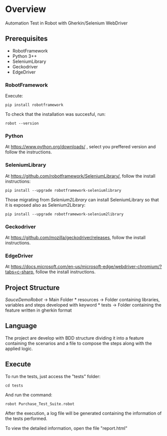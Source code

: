 # Overview
Automation Test in Robot with Gherkin/Selenium WebDriver

## Prerequisites
* RobotFramework
* Python 3++
* SeleniumLibrary
* Geckodriver
* EdgeDriver

### RobotFramework 
Execute:
```
pip install robotframework
```

To check that the installation was succesful, run:
```
robot --version
```

### Python 
At https://www.python.org/downloads/ , select you preffered version and follow the instructions.

### SeleniumLibrary
At https://github.com/robotframework/SeleniumLibrary/, follow the install instructions:
```
pip install --upgrade robotframework-seleniumlibrary
```

Those migrating from *Selenium2Library* can install SeleniumLibrary so that it is exposed also as Selenium2Library:
```
pip install --upgrade robotframework-selenium2library
```

### Geckodriver
At https://github.com/mozilla/geckodriver/releases, follow the install instructions.

### EdgeDriver
At https://docs.microsoft.com/en-us/microsoft-edge/webdriver-chromium/?tabs=c-sharp, follow the install instructions.

## Project Structure
*SauceDemoRobot* -> Main Folder
    * resources -> Folder containing libraries, variables and steps developed with keyword
    * tests -> Folder containing the feature written in gherkin format

## Language
The project are develop with BDD structure dividing it into a feature containing the scenarios and a file to compose the steps along with the applied logic.

## Execute
To run the tests, just access the "tests" folder:
```
cd tests
```

And run the command: 
```
robot Purchase_Test_Suite.robot
```

After the execution, a log file will be generated containing the information of the tests performed.

To view the detailed information, open the file "report.html"
